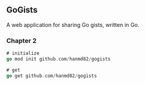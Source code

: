 ## GoGists

A web application for sharing Go gists, written in Go.

### Chapter 2
```go
# initialize
go mod init github.com/hanmd82/gogists

# get
go get github.com/hanmd82/gogists
```
